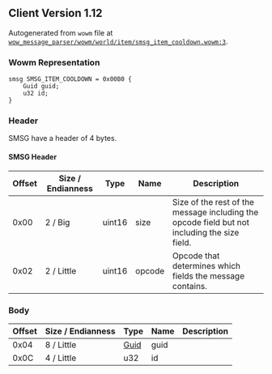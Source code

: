 ## Client Version 1.12

Autogenerated from `wowm` file at [`wow_message_parser/wowm/world/item/smsg_item_cooldown.wowm:3`](https://github.com/gtker/wow_messages/tree/main/wow_message_parser/wowm/world/item/smsg_item_cooldown.wowm#L3).

### Wowm Representation
```rust,ignore
smsg SMSG_ITEM_COOLDOWN = 0x00B0 {
    Guid guid;
    u32 id;
}
```
### Header
SMSG have a header of 4 bytes.

#### SMSG Header
| Offset | Size / Endianness | Type   | Name   | Description |
| ------ | ----------------- | ------ | ------ | ----------- |
| 0x00   | 2 / Big           | uint16 | size   | Size of the rest of the message including the opcode field but not including the size field.|
| 0x02   | 2 / Little        | uint16 | opcode | Opcode that determines which fields the message contains.|
### Body
| Offset | Size / Endianness | Type | Name | Description |
| ------ | ----------------- | ---- | ---- | ----------- |
| 0x04 | 8 / Little | [Guid](../spec/packed-guid.md) | guid |  |
| 0x0C | 4 / Little | u32 | id |  |
